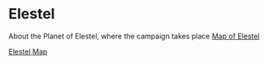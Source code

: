 <!-- TITLE: Elestel -->
<!-- SUBTITLE: A quick summary of Elestel -->

# Elestel
About the Planet of Elestel, where the campaign takes place
[Map of Elestel](https://drive.google.com/file/d/1WeffvyFb3hq9hYSGaXTXND_nTgdsHuVk/view?usp=sharing)

[Elestel Map](https://flic.kr/p/TaFj7Q)


